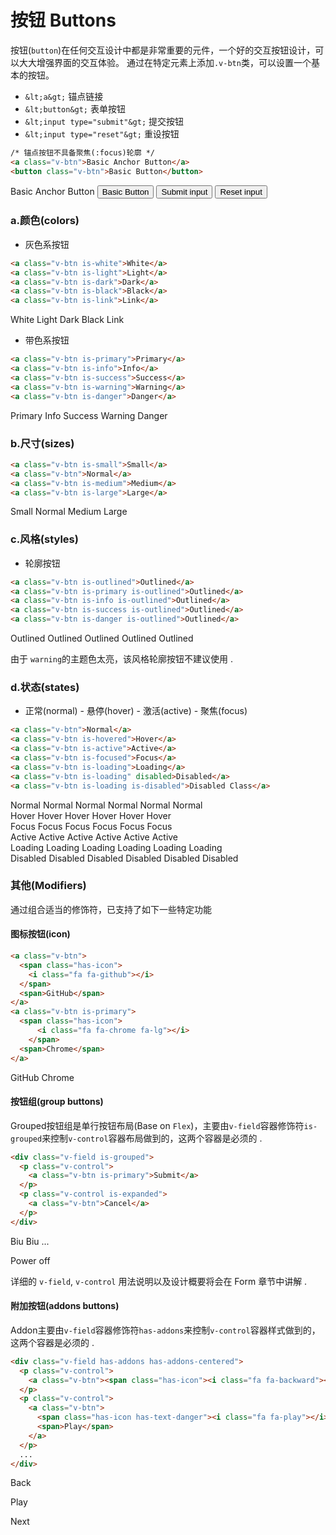 # 按钮 Buttons

按钮(`button`)在任何交互设计中都是非常重要的元件，一个好的交互按钮设计，可以大大增强界面的交互体验。
通过在特定元素上添加`.v-btn`类，可以设置一个基本的按钮。

- `&lt;a&gt;` 锚点链接
- `&lt;button&gt;` 表单按钮
- `&lt;input type="submit"&gt;` 提交按钮
- `&lt;input type="reset"&gt;` 重设按钮

```html
/* 锚点按钮不具备聚焦(:focus)轮廓 */
<a class="v-btn">Basic Anchor Button</a>
<button class="v-btn">Basic Button</button>
```

<div class="demo-box has-pad-sm">
  <a class="v-btn">Basic Anchor Button</a>
  <button class="v-btn">Basic Button</button>
  <input class="v-btn" type="submit" value="Submit input">
  <input class="v-btn" type="reset" value="Reset input">
</div>

### a.颜色(colors)
- 灰色系按钮
```html
<a class="v-btn is-white">White</a>
<a class="v-btn is-light">Light</a>
<a class="v-btn is-dark">Dark</a>
<a class="v-btn is-black">Black</a>
<a class="v-btn is-link">Link</a>
```

<div class="demo-box has-pad-sm">
  <a class="v-btn is-white">White</a>
  <a class="v-btn is-light">Light</a>
  <a class="v-btn is-dark">Dark</a>
  <a class="v-btn is-black">Black</a>
  <a class="v-btn is-link">Link</a>
</div>

- 带色系按钮

```html
<a class="v-btn is-primary">Primary</a>
<a class="v-btn is-info">Info</a>
<a class="v-btn is-success">Success</a>
<a class="v-btn is-warning">Warning</a>
<a class="v-btn is-danger">Danger</a>
```

<div class="demo-box has-pad-sm">
  <a class="v-btn is-primary">Primary</a>
  <a class="v-btn is-info">Info</a>
  <a class="v-btn is-success">Success</a>
  <a class="v-btn is-warning">Warning</a>
  <a class="v-btn is-danger">Danger</a>
</div>

### b.尺寸(sizes)

```html
<a class="v-btn is-small">Small</a>
<a class="v-btn">Normal</a>
<a class="v-btn is-medium">Medium</a>
<a class="v-btn is-large">Large</a>
```

<div class="demo-box has-pad-sm">
  <a class="v-btn is-small">Small</a>
  <a class="v-btn">Normal</a>
  <a class="v-btn is-medium">Medium</a>
  <a class="v-btn is-large">Large</a>
</div>

### c.风格(styles)

- 轮廓按钮

```html
<a class="v-btn is-outlined">Outlined</a>
<a class="v-btn is-primary is-outlined">Outlined</a>
<a class="v-btn is-info is-outlined">Outlined</a>
<a class="v-btn is-success is-outlined">Outlined</a>
<a class="v-btn is-danger is-outlined">Outlined</a>
```

<div class="demo-box has-pad-sm">
  <a class="v-btn is-outlined">Outlined</a>
  <a class="v-btn is-primary is-outlined">Outlined</a>
  <a class="v-btn is-info is-outlined">Outlined</a>
  <a class="v-btn is-success is-outlined">Outlined</a>
  <a class="v-btn is-danger is-outlined">Outlined</a>
</div>

<p class="tip">
  由于 <code>warning</code>的主题色太亮，该风格轮廓按钮不建议使用 .
</p>

### d.状态(states)

- 正常(normal) - 悬停(hover) - 激活(active) - 聚焦(focus)
```html
<a class="v-btn">Normal</a>
<a class="v-btn is-hovered">Hover</a>
<a class="v-btn is-active">Active</a>
<a class="v-btn is-focused">Focus</a>
<a class="v-btn is-loading">Loading</a>
<a class="v-btn is-loading" disabled>Disabled</a>
<a class="v-btn is-loading is-disabled">Disabled Class</a>
```

<div class="sd-states-buttons" v-pre>
  <div class="demo-box has-pad-sm">
    <a class="v-btn">Normal</a>
    <a class="v-btn is-primary">Normal</a>
    <a class="v-btn is-info">Normal</a>
    <a class="v-btn is-success">Normal</a>
    <a class="v-btn is-warning">Normal</a>
    <a class="v-btn is-danger">Normal</a>
  </div>

  <div class="demo-box has-pad-sm">
    <a class="v-btn is-hovered">Hover</a>
    <a class="v-btn is-primary is-hovered">Hover</a>
    <a class="v-btn is-info is-hovered">Hover</a>
    <a class="v-btn is-success is-hovered">Hover</a>
    <a class="v-btn is-warning is-hovered">Hover</a>
    <a class="v-btn is-danger is-hovered">Hover</a>
  </div>

  <div class="demo-box has-pad-sm">
    <a class="v-btn is-focused">Focus</a>
    <a class="v-btn is-primary is-focused">Focus</a>
    <a class="v-btn is-info is-focused">Focus</a>
    <a class="v-btn is-success is-focused">Focus</a>
    <a class="v-btn is-warning is-focused">Focus</a>
    <a class="v-btn is-danger is-focused">Focus</a>
  </div>

  <div class="demo-box has-pad-sm">
    <a class="v-btn is-active">Active</a>
    <a class="v-btn is-primary is-active">Active</a>
    <a class="v-btn is-info is-active">Active</a>
    <a class="v-btn is-success is-active">Active</a>
    <a class="v-btn is-warning is-active">Active</a>
    <a class="v-btn is-danger is-active">Active</a>
  </div>

  <div class="demo-box has-pad-sm">
    <a class="v-btn is-loading">Loading</a>
    <a class="v-btn is-primary is-loading">Loading</a>
    <a class="v-btn is-info is-loading">Loading</a>
    <a class="v-btn is-success is-loading">Loading</a>
    <a class="v-btn is-warning is-loading">Loading</a>
    <a class="v-btn is-danger is-loading">Loading</a>
  </div>

  <div class="demo-box has-pad-sm">
    <a class="v-btn" title="Disabled button" disabled>Disabled</a>
    <a class="v-btn is-primary is-disabled" title="Disabled button">Disabled</a>
    <a class="v-btn is-info" title="Disabled button" disabled>Disabled</a>
    <a class="v-btn is-success" title="Disabled button" disabled>Disabled</a>
    <a class="v-btn is-warning" title="Disabled button" disabled>Disabled</a>
    <a class="v-btn is-danger" title="Disabled button" disabled>Disabled</a>
  </div>
</div>

### 其他(Modifiers)

通过组合适当的修饰符，已支持了如下一些特定功能

#### 图标按钮(icon)

```html
<a class="v-btn">
  <span class="has-icon">
    <i class="fa fa-github"></i>
  </span>
  <span>GitHub</span>
</a>
<a class="v-btn is-primary">
  <span class="has-icon">
      <i class="fa fa-chrome fa-lg"></i>
    </span>
  <span>Chrome</span>
</a>
```

<div class="demo-box">
  <a class="v-btn is-medium">
    <span class="has-icon">
      <i class="fa fa-github"></i>
    </span>
    <span>GitHub</span>
  </a>
  <a class="v-btn is-primary">
    <span class="has-icon">
      <i class="fa fa-chrome fa-lg"></i>
    </span>
    <span>Chrome</span>
  </a>
</div>

#### 按钮组(group buttons)

Grouped按钮组是单行按钮布局(Base on `Flex`)，主要由`v-field`容器修饰符`is-grouped`来控制`v-control`容器布局做到的，这两个容器是必须的 .

```html
<div class="v-field is-grouped">
  <p class="v-control">
    <a class="v-btn is-primary">Submit</a>
  </p>
  <p class="v-control is-expanded">
    <a class="v-btn">Cancel</a>
  </p>
</div>
```

<div class="demo-box has-pad-sm">
  <div class="v-field is-grouped">
    <p class="v-control">
      <a class="v-btn is-primary">
        <span class="has-icon">
          <i class="fa fa-rocket"></i>
        </span>
        <span>
          Biu Biu ...
        </span>
      </a>
    </p>
    <p class="v-control is-expanded">
      <a class="v-btn">
        <span class="has-icon">
          <i class="fa fa-power-off"></i>
        </span>
        <span>
          Power off
        </span>
      </a>
    </p>
  </div>
</div>

<p class="tip">
  详细的 <code>v-field</code>, <code>v-control</code> 用法说明以及设计概要将会在 Form 章节中讲解 .
</p>

#### 附加按钮(addons buttons)

Addon主要由`v-field`容器修饰符`has-addons`来控制`v-control`容器样式做到的，这两个容器是必须的 .

```html
<div class="v-field has-addons has-addons-centered">
  <p class="v-control">
    <a class="v-btn"><span class="has-icon"><i class="fa fa-backward"></i></span></a>
  </p>
  <p class="v-control">
    <a class="v-btn">
      <span class="has-icon has-text-danger"><i class="fa fa-play"></i></span>
      <span>Play</span>
    </a>
  </p>
  ...
</div>
```

<div class="demo-box has-pad-sm">
  <div class="v-field has-addons has-addons-centered">
    <p class="v-control">
      <a class="v-btn">
        <span class="has-icon">
          <i class="fa fa-backward"></i>
        </span>
        <span>Back</span>
      </a>
    </p>
    <p class="v-control">
      <a class="v-btn">
        <span class="has-icon has-text-danger">
          <i class="fa fa-play"></i>
        </span>
        <span>Play</span>
      </a>
    </p>
    <p class="v-control">
      <a class="v-btn">
        <span class="has-icon">
          <i class="fa fa-forward"></i>
        </span>
        <span>Next</span>
      </a>
    </p>
  </div>
</div>

<script>
  export default {
    data () {
      return {
        isLoading: false,
      }
    },

    methods: {
      _handleClick () {
        this.isLoading = !this.isLoading
      }
    }
  }
</script>

<style lang="scss" type="text/scss">
  .sd-states-buttons {
    .v-btn {
      width: 10%;
      margin-right: 10px;
    }
  }
</style>